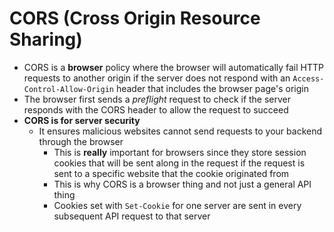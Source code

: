 # CORS (Cross Origin Resource Sharing)

- CORS is a **browser** policy where the browser will automatically fail HTTP requests to another origin if the server does not respond with an `Access-Control-Allow-Origin` header that includes the browser page's origin
- The browser first sends a *preflight* request to check if the server responds with the CORS header to allow the request to succeed
- **CORS is for server security**
  - It ensures malicious websites cannot send requests to your backend through the browser
    - This is **really** important for browsers since they store session cookies that will be sent along in the request if the request is sent to a specific website that the cookie originated from 
    - This is why CORS is a browser thing and not just a general API thing
    - Cookies set with `Set-Cookie` for one server are sent in every subsequent API request to that server